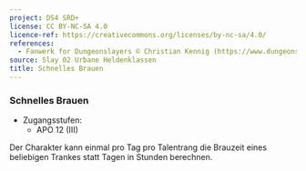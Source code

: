 ```yaml
---
project: DS4 SRD+
license: CC BY-NC-SA 4.0
licence-ref: https://creativecommons.org/licenses/by-nc-sa/4.0/
references: 
  - Fanwerk for Dungeonslayers © Christian Kennig (https://www.dungeonslayers.net/)
source: Slay 02 Urbane Heldenklassen
title: Schnelles Brauen
---
```


### Schnelles Brauen

- Zugangsstufen:
  - APO 12 (III)

Der Charakter kann einmal pro Tag pro Talentrang die Brauzeit eines beliebigen Trankes statt Tagen in Stunden berechnen.

